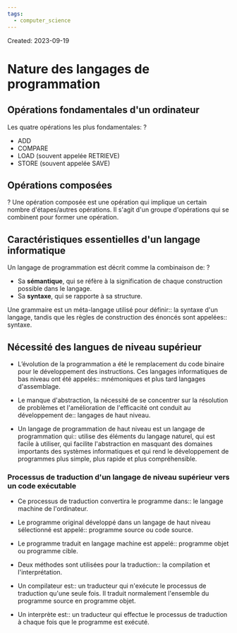 ```yaml
---
tags:
  - computer_science
---
```

Created: 2023-09-19

# Nature des langages de programmation
## Opérations fondamentales d'un ordinateur
Les quatre opérations les plus fondamentales:
?
- ADD
- COMPARE
- LOAD (souvent appelée RETRIEVE)
- STORE (souvent appelée SAVE)
<!--SR:!2024-04-17,41,170-->

## Opérations composées
?
Une opération composée est une opération qui implique un certain nombre d'étapes/autres opérations. Il s'agit d'un groupe d'opérations qui se combinent pour former une opération.
<!--SR:!2024-06-27,172,250-->

## Caractéristiques essentielles d'un langage informatique
Un langage de programmation est décrit comme la combinaison de:
?
- Sa **sémantique**, qui se réfère à la signification de chaque construction possible dans le langage.
- Sa **syntaxe**, qui se rapporte à sa structure.
<!--SR:!2024-07-27,176,230-->

Une grammaire est un méta-langage utilisé pour définir:: la syntaxe d'un langage, tandis que les règles de construction des énoncés sont appelées:: syntaxe.
<!--SR:!2024-04-21,129,250-->

## Nécessité des langues de niveau supérieur

- L’évolution de la programmation a été le remplacement du code binaire pour le développement des instructions. Ces langages informatiques de bas niveau ont été appelés:: mnémoniques et plus tard langages d'assemblage.
<!--SR:!2024-04-21,87,170-->
- Le manque d'abstraction, la nécessité de se concentrer sur la résolution de problèmes et l'amélioration de l'efficacité ont conduit au développement de:: langages de haut niveau.
<!--SR:!2024-06-06,157,250-->
- Un langage de programmation de haut niveau est un langage de programmation qui:: utilise des éléments du langage naturel, qui est facile à utiliser, qui facilite l'abstraction en masquant des domaines importants des systèmes informatiques et qui rend le développement de programmes plus simple, plus rapide et plus compréhensible.
<!--SR:!2024-12-29,279,250-->

### Processus de traduction d'un langage de niveau supérieur vers un code exécutable
- Ce processus de traduction convertira le programme dans:: le langage machine de l'ordinateur.
<!--SR:!2024-05-22,149,250-->
- Le programme original développé dans un langage de haut niveau sélectionné est appelé:: programme source ou code source.
<!--SR:!2024-09-04,182,210-->
- Le programme traduit en langage machine est appelé:: programme objet ou programme cible.
<!--SR:!2024-04-04,64,150-->
- Deux méthodes sont utilisées pour la traduction:: la compilation et l'interprétation.
<!--SR:!2024-04-10,49,250-->
- Un compilateur est:: un traducteur qui n'exécute le processus de traduction qu'une seule fois. Il traduit normalement l'ensemble du programme source en programme objet.
<!--SR:!2024-06-08,83,210-->
- Un interprète est:: un traducteur qui effectue le processus de traduction à chaque fois que le programme est exécuté.
<!--SR:!2024-09-18,208,230-->